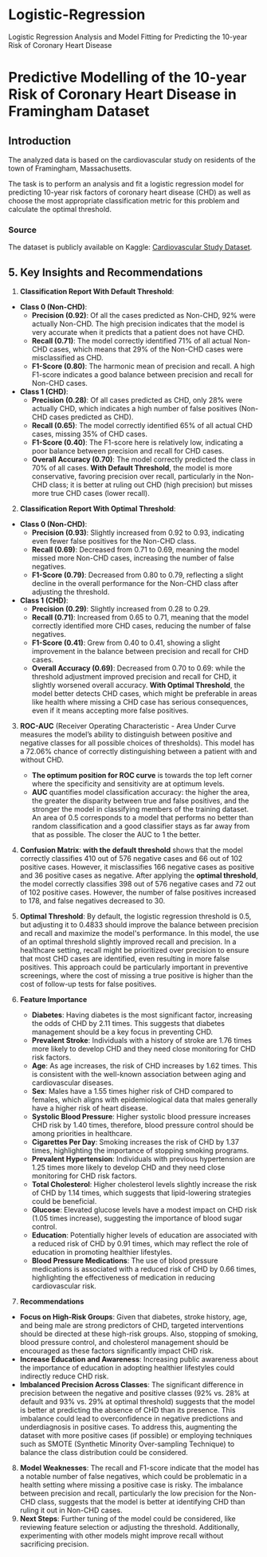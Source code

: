 # Logistic-Regression
Logistic Regression Analysis and Model Fitting for Predicting the 10-year Risk of Coronary Heart Disease

# Predictive Modelling of the 10-year Risk of Coronary Heart Disease in Framingham Dataset

## Introduction  

The analyzed data is based on the cardiovascular study on residents of the town of Framingham, Massachusetts.  

The task is to perform an analysis and fit a logistic regression model for predicting 10-year risk factors of coronary heart disease (CHD) as well as choose the most appropriate classification metric for this problem and calculate the optimal threshold.  

### Source  

The dataset is publicly available on Kaggle: [Cardiovascular Study Dataset](https://www.kaggle.com/datasets/christofel04/cardiovascular-study-dataset-predict-heart-disea).  

## 5. Key Insights and Recommendations

1. **Classification Report With Default Threshold**:
- **Class 0 (Non-CHD)**:
    - **Precision (0.92)**: Of all the cases predicted as Non-CHD, 92% were actually Non-CHD. The high precision indicates that the model is very accurate when it predicts that a patient does not have CHD.
    - **Recall (0.71)**: The model correctly identified 71% of all actual Non-CHD cases, which means that 29% of the Non-CHD cases were misclassified as CHD.
    - **F1-Score (0.80)**: The harmonic mean of precision and recall. A high F1-score indicates a good balance between precision and recall for Non-CHD cases.
- **Class 1 (CHD)**:
    - **Precision (0.28)**: Of all cases predicted as CHD, only 28% were actually CHD, which indicates a high number of false positives (Non-CHD cases predicted as CHD).
    - **Recall (0.65)**: The model correctly identified 65% of all actual CHD cases, missing 35% of CHD cases.
    - **F1-Score (0.40)**: The F1-score here is relatively low, indicating a poor balance between precision and recall for CHD cases.
    - **Overall Accuracy (0.70)**: The model correctly predicted the class in 70% of all cases.
**With Default Threshold**, the model is more conservative, favoring precision over recall, particularly in the Non-CHD class; it is better at ruling out CHD (high precision) but misses more true CHD cases (lower recall).
2. **Classification Report With Optimal Threshold**:
- **Class 0 (Non-CHD)**:
    - **Precision (0.93)**: Slightly increased from 0.92 to 0.93, indicating even fewer false positives for the Non-CHD class.
    - **Recall (0.69)**: Decreased from 0.71 to 0.69, meaning the model missed more Non-CHD cases, increasing the number of false negatives.
    - **F1-Score (0.79)**: Decreased from 0.80 to 0.79, reflecting a slight decline in the overall performance for the Non-CHD class after adjusting the threshold.
- **Class 1 (CHD)**:
    - **Precision (0.29)**: Slightly increased from 0.28 to 0.29.
    - **Recall (0.71)**: Increased from 0.65 to 0.71, meaning that the model correctly identified more CHD cases, reducing the number of false negatives.
    - **F1-Score (0.41)**: Grew from 0.40 to 0.41, showing a slight improvement in the balance between precision and recall for CHD cases.
    - **Overall Accuracy (0.69)**: Decreased from 0.70 to 0.69: while the threshold adjustment improved precision and recall for CHD, it slightly worsened overall accuracy.
**With Optimal Threshold**, the model better detects CHD cases, which might be preferable in areas like health where missing a CHD case has serious consequences, even if it means accepting more false positives.

3. **ROC-AUC** (Receiver Operating Characteristic - Area Under Curve measures the model’s ability to distinguish between positive and negative classes for all possible choices of thresholds). This model has a 72.06% chance of correctly distinguishing between a patient with and without CHD. 
    - **The optimum position for ROC curve** is towards the top left corner where the specificity and sensitivity are at optimum levels.
    - **AUC** quantifies model classification accuracy: the higher the area, the greater the disparity between true and false positives, and the stronger the model in classifying members of the training dataset. An area of 0.5 corresponds to a model that performs no better than random classification and a good classifier stays as far away from that as possible. The closer the AUC to 1 the better.

4. **Confusion Matrix**: **with the default threshold** shows that the model correctly classifies 410 out of 576 negative cases and 66 out of 102 positive cases. However, it misclassifies 166 negative cases as positive and 36 positive cases as negative.
After applying the **optimal threshold**, the model correctly classifies 398 out of 576 negative cases and 72 out of 102 positive cases. However, the number of false positives increased to 178, and false negatives decreased to 30.

5. **Optimal Threshold**: By default, the logistic regression threshold is 0.5, but adjusting it to 0.4833 should improve the balance between precision and recall and maximize the model's performance. In this model, the use of an optimal threshold slightly improved recall and precision. In a healthcare setting, recall might be prioritized over precision to ensure that most CHD cases are identified, even resulting in more false positives. This approach could be particularly important in preventive screenings, where the cost of missing a true positive is higher than the cost of follow-up tests for false positives. 

6. **Feature Importance**
    - **Diabetes**: Having diabetes is the most significant factor, increasing the odds of CHD by 2.11 times. This suggests that diabetes management should be a key focus in preventing CHD.
    - **Prevalent Stroke**: Individuals with a history of stroke are 1.76 times more likely to develop CHD and they need close monitoring for CHD risk factors.
    - **Age**: As age increases, the risk of CHD increases by 1.62 times. This is consistent with the well-known association between aging and cardiovascular diseases.
    - **Sex**: Males have a 1.55 times higher risk of CHD compared to females, which aligns with epidemiological data that males generally have a higher risk of heart disease.
    - **Systolic Blood Pressure**: Higher systolic blood pressure increases CHD risk by 1.40 times, therefore, blood pressure control should be among priorities in healthcare.
    - **Cigarettes Per Day**: Smoking increases the risk of CHD by 1.37 times, highlighting the importance of stopping smoking programs.
    - **Prevalent Hypertension**: Individuals with previous hypertension are 1.25 times more likely to develop CHD and they need close monitoring for CHD risk factors.
    - **Total Cholesterol**: Higher cholesterol levels slightly increase the risk of CHD by 1.14 times, which suggests that lipid-lowering strategies could be beneficial.
    - **Glucose**: Elevated glucose levels have a modest impact on CHD risk (1.05 times increase), suggesting the importance of blood sugar control.
    - **Education**: Potentially higher levels of education are associated with a reduced risk of CHD by 0.91 times, which may reflect the role of education in promoting healthier lifestyles.
    - **Blood Pressure Medications**: The use of blood pressure medications is associated with a reduced risk of CHD by 0.66 times, highlighting the effectiveness of medication in reducing cardiovascular risk.
7. **Recommendations**
- **Focus on High-Risk Groups**: Given that diabetes, stroke history, age, and being male are strong predictors of CHD, targeted interventions should be directed at these high-risk groups. Also, stopping of smoking, blood pressure control, and cholesterol management should be encouraged as these factors significantly impact CHD risk.
- **Increase Education and Awareness**: Increasing public awareness about the importance of education in adopting healthier lifestyles could indirectly reduce CHD risk.
- **Imbalanced Precision Across Classes**: The significant difference in precision between the negative and positive classes (92% vs. 28% at default and 93% vs. 29% at optimal threshold) suggests that the model is better at predicting the absence of CHD than its presence. This imbalance could lead to overconfidence in negative predictions and underdiagnosis in positive cases. To address this, augmenting the dataset with more positive cases (if possible) or employing techniques such as SMOTE (Synthetic Minority Over-sampling Technique) to balance the class distribution could be considered. 
8. **Model Weaknesses**: The recall and F1-score indicate that the model has a notable number of false negatives, which could be problematic in a health setting where missing a positive case is risky. The imbalance between precision and recall, particularly the low precision for the Non-CHD class, suggests that the model is better at identifying CHD than ruling it out in Non-CHD cases.
9. **Next Steps**: Further tuning of the model could be considered, like reviewing feature selection or adjusting the threshold. Additionally, experimenting with other models might improve recall without sacrificing precision.

